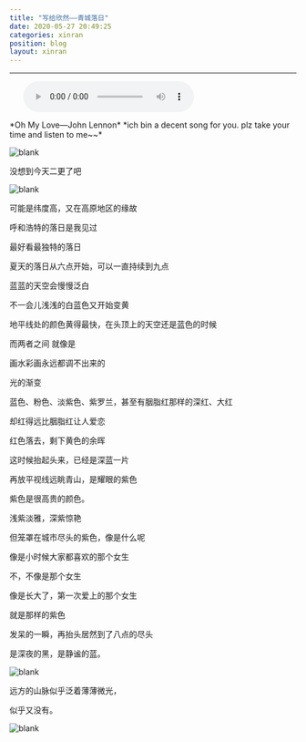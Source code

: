 ```yaml
---
title: "写给欣然——青城落日"
date: 2020-05-27 20:49:25
categories: xinran
position: blog
layout: xinran
---
```


---

<ul class="list-inline text-center">
<audio controls="controls">
    <source src="http://music.163.com/song/media/outer/url?id=1475050.mp3" type="audio/ogg">
    <source src="http://music.163.com/song/media/outer/url?id=1475050.mp3" type="audio/mpeg">
<embed height="50" width="1500" src="http://music.163.com/song/media/outer/url?id=1475050.mp3" />
</audio>
</ul>
*Oh My Love—John Lennon*
*ich bin a decent song for you. plz take your time and listen to me~~*

![blank](/assets/img/placeholder.png)

没想到今天二更了吧

![blank](/assets/img/placeholder.png)

可能是纬度高，又在高原地区的缘故

呼和浩特的落日是我见过

最好看最独特的落日

夏天的落日从六点开始，可以一直持续到九点

蓝蓝的天空会慢慢泛白

不一会儿浅浅的白蓝色又开始变黄

地平线处的颜色黄得最快，在头顶上的天空还是蓝色的时候

而两者之间 就像是

画水彩画永远都调不出来的

光的渐变

蓝色、粉色、淡紫色、紫罗兰，甚至有胭脂红那样的深红、大红

却红得远比胭脂红让人爱恋

红色落去，剩下黄色的余晖

这时候抬起头来，已经是深蓝一片

再放平视线远眺青山，是耀眼的紫色

紫色是很高贵的颜色。

浅紫淡雅，深紫惊艳

但笼罩在城市尽头的紫色，像是什么呢

像是小时候大家都喜欢的那个女生

不，不像是那个女生

像是长大了，第一次爱上的那个女生

就是那样的紫色

发呆的一瞬，再抬头居然到了八点的尽头

是深夜的黑，是静谧的蓝。

![blank](/assets/img/placeholder.png)

远方的山脉似乎泛着薄薄微光，

似乎又没有。

![blank](/assets/img/placeholder.png)

